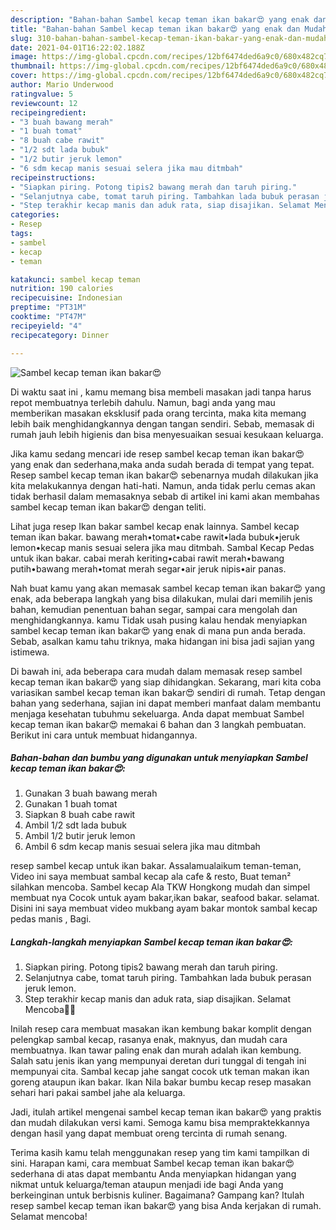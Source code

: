 ```yaml
---
description: "Bahan-bahan Sambel kecap teman ikan bakar😍 yang enak dan Mudah Dibuat"
title: "Bahan-bahan Sambel kecap teman ikan bakar😍 yang enak dan Mudah Dibuat"
slug: 310-bahan-bahan-sambel-kecap-teman-ikan-bakar-yang-enak-dan-mudah-dibuat
date: 2021-04-01T16:22:02.188Z
image: https://img-global.cpcdn.com/recipes/12bf6474ded6a9c0/680x482cq70/sambel-kecap-teman-ikan-bakar😍-foto-resep-utama.jpg
thumbnail: https://img-global.cpcdn.com/recipes/12bf6474ded6a9c0/680x482cq70/sambel-kecap-teman-ikan-bakar😍-foto-resep-utama.jpg
cover: https://img-global.cpcdn.com/recipes/12bf6474ded6a9c0/680x482cq70/sambel-kecap-teman-ikan-bakar😍-foto-resep-utama.jpg
author: Mario Underwood
ratingvalue: 5
reviewcount: 12
recipeingredient:
- "3 buah bawang merah"
- "1 buah tomat"
- "8 buah cabe rawit"
- "1/2 sdt lada bubuk"
- "1/2 butir jeruk lemon"
- "6 sdm kecap manis sesuai selera jika mau ditmbah"
recipeinstructions:
- "Siapkan piring. Potong tipis2 bawang merah dan taruh piring."
- "Selanjutnya cabe, tomat taruh piring. Tambahkan lada bubuk perasan jeruk lemon."
- "Step terakhir kecap manis dan aduk rata, siap disajikan. Selamat Mencoba🙏🙏"
categories:
- Resep
tags:
- sambel
- kecap
- teman

katakunci: sambel kecap teman 
nutrition: 190 calories
recipecuisine: Indonesian
preptime: "PT31M"
cooktime: "PT47M"
recipeyield: "4"
recipecategory: Dinner

---
```



![Sambel kecap teman ikan bakar😍](https://img-global.cpcdn.com/recipes/12bf6474ded6a9c0/680x482cq70/sambel-kecap-teman-ikan-bakar😍-foto-resep-utama.jpg)

Di waktu  saat ini , kamu memang bisa membeli masakan jadi tanpa harus repot membuatnya terlebih dahulu. Namun, bagi anda yang mau memberikan masakan eksklusif pada orang tercinta, maka kita memang lebih baik menghidangkannya dengan tangan sendiri. Sebab, memasak di rumah jauh lebih higienis dan bisa menyesuaikan sesuai kesukaan keluarga.

Jika kamu sedang mencari ide resep sambel kecap teman ikan bakar😍 yang enak dan sederhana,maka anda sudah berada di tempat yang tepat. Resep sambel kecap teman ikan bakar😍  sebenarnya mudah dilakukan jika kita melakukannya dengan hati-hati. Namun, anda tidak perlu cemas akan tidak berhasil dalam memasaknya 
sebab di artikel ini kami akan membahas sambel kecap teman ikan bakar😍 dengan teliti.  

Lihat juga resep Ikan bakar sambel kecap enak lainnya. Sambel kecap teman ikan bakar. bawang merah•tomat•cabe rawit•lada bubuk•jeruk lemon•kecap manis sesuai selera jika mau ditmbah. Sambal Kecap Pedas untuk ikan bakar. cabai merah keriting•cabai rawit merah•bawang putih•bawang merah•tomat merah segar•air jeruk nipis•air panas.

Nah buat kamu yang akan memasak sambel kecap teman ikan bakar😍 yang enak, ada beberapa langkah yang bisa dilakukan, mulai dari memilih jenis bahan, kemudian penentuan bahan segar, sampai cara mengolah dan menghidangkannya. kamu Tidak usah pusing kalau hendak menyiapkan sambel kecap teman ikan bakar😍 yang enak di mana pun anda berada. Sebab, asalkan kamu  tahu triknya, maka hidangan ini bisa jadi sajian yang istimewa.

Di bawah ini, ada beberapa cara mudah dalam memasak resep sambel kecap teman ikan bakar😍 yang siap dihidangkan. Sekarang, mari kita coba variasikan sambel kecap teman ikan bakar😍 sendiri di rumah. Tetap dengan bahan yang sederhana, sajian ini dapat memberi manfaat dalam membantu menjaga kesehatan tubuhmu sekeluarga. Anda dapat membuat Sambel kecap teman ikan bakar😍 memakai 6 bahan dan 3 langkah pembuatan. Berikut ini cara untuk membuat hidangannya.

<!--inarticleads1-->

##### Bahan-bahan dan bumbu yang digunakan untuk menyiapkan Sambel kecap teman ikan bakar😍:

1. Gunakan 3 buah bawang merah
1. Gunakan 1 buah tomat
1. Siapkan 8 buah cabe rawit
1. Ambil 1/2 sdt lada bubuk
1. Ambil 1/2 butir jeruk lemon
1. Ambil 6 sdm kecap manis sesuai selera jika mau ditmbah


resep sambel kecap untuk ikan bakar. Assalamualaikum teman-teman, Video ini saya membuat sambal kecap ala cafe &amp; resto, Buat teman² silahkan mencoba. Sambel kecap Ala TKW Hongkong mudah dan simpel membuat nya Cocok untuk ayam bakar,ikan bakar, seafood bakar. selamat. Disini ini saya membuat video mukbang ayam bakar montok sambal kecap pedas manis , Bagi. 

<!--inarticleads2-->

##### Langkah-langkah menyiapkan Sambel kecap teman ikan bakar😍:

1. Siapkan piring. Potong tipis2 bawang merah dan taruh piring.
1. Selanjutnya cabe, tomat taruh piring. Tambahkan lada bubuk perasan jeruk lemon.
1. Step terakhir kecap manis dan aduk rata, siap disajikan. Selamat Mencoba🙏🙏


Inilah resep cara membuat masakan ikan kembung bakar komplit dengan pelengkap sambal kecap, rasanya enak, maknyus, dan mudah cara membuatnya. Ikan tawar paling enak dan murah adalah ikan kembung. Salah satu jenis ikan yang mempunyai deretan duri tunggal di tengah ini mempunyai cita. Sambal kecap jahe sangat cocok utk teman makan ikan goreng ataupun ikan bakar. Ikan Nila bakar bumbu kecap resep masakan sehari hari pakai sambel jahe ala keluarga. 

Jadi, itulah artikel mengenai  sambel kecap teman ikan bakar😍  yang praktis dan mudah dilakukan versi kami. Semoga kamu bisa mempraktekkannya dengan hasil yang dapat membuat oreng tercinta di rumah senang. 

Terima kasih kamu telah menggunakan resep yang tim kami tampilkan di sini. Harapan kami, cara membuat  Sambel kecap teman ikan bakar😍 sederhana di atas dapat membantu Anda menyiapkan hidangan yang nikmat untuk keluarga/teman ataupun menjadi ide bagi Anda yang berkeinginan untuk berbisnis kuliner. Bagaimana? Gampang kan? Itulah resep sambel kecap teman ikan bakar😍 yang bisa Anda kerjakan di rumah. Selamat mencoba!

